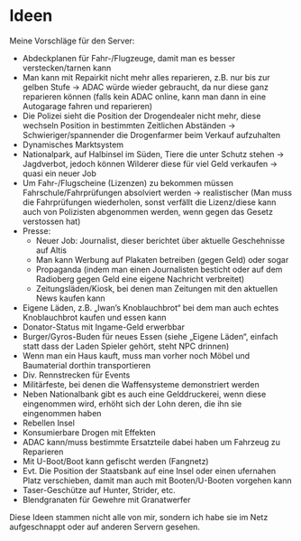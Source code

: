 # Ideen
Meine Vorschläge für den Server:

-	Abdeckplanen für Fahr-/Flugzeuge, damit man es besser verstecken/tarnen kann
-	Man kann mit Repairkit nicht mehr alles reparieren, z.B. nur bis zur gelben Stufe -> ADAC würde wieder gebraucht, da nur       diese ganz reparieren können (falls kein ADAC online, kann man dann in eine Autogarage fahren und reparieren)
-	Die Polizei sieht die Position der Drogendealer nicht mehr, diese wechseln Position in bestimmten Zeitlichen Abständen ->      Schwieriger/spannender die Drogenfarmer beim Verkauf aufzuhalten
-	Dynamisches Marktsystem
-	Nationalpark, auf Halbinsel im Süden, Tiere die unter Schutz stehen -> Jagdverbot, jedoch können Wilderer diese für viel       Geld verkaufen -> quasi ein neuer Job
-	Um Fahr-/Flugscheine (Lizenzen) zu bekommen müssen Fahrschule/Fahrprüfungen absolviert werden -> realistischer		(Man       muss die Fahrprüfungen wiederholen, sonst verfällt die Lizenz/diese kann auch von Polizisten abgenommen werden, wenn gegen     das Gesetz verstossen hat)
-	Presse:
    - Neuer Job: Journalist, dieser berichtet über aktuelle Geschehnisse auf Altis
    - Man kann Werbung auf Plakaten betreiben (gegen Geld) oder sogar
    - Propaganda (indem man einen Journalisten besticht oder auf dem Radioberg gegen Geld eine eigene Nachricht verbreitet)
    - Zeitungsläden/Kiosk, bei denen man Zeitungen mit den aktuellen News kaufen kann
-	Eigene Läden, z.B. „Iwan’s Knoblauchbrot“ bei dem man auch echtes Knoblauchbrot kaufen und essen kann
-	Donator-Status mit Ingame-Geld erwerbbar
-	Burger/Gyros-Buden für neues Essen (siehe „Eigene Läden“, einfach statt dass der Laden Spieler gehört, steht NPC drinnen)
-	Wenn man ein Haus kauft, muss man vorher noch Möbel und Baumaterial dorthin transportieren
-	Div. Rennstrecken für Events
-	Militärfeste, bei denen die Waffensysteme demonstriert werden
-	Neben Nationalbank gibt es auch eine Gelddruckerei, wenn diese eingenommen wird, erhöht sich der Lohn deren, die ihn sie       eingenommen haben
-	Rebellen Insel
-	Konsumierbare Drogen mit Effekten
-	ADAC kann/muss bestimmte Ersatzteile dabei haben um Fahrzeug zu Reparieren
-	Mit U-Boot/Boot kann gefischt werden (Fangnetz)
-	Evt. Die Position der Staatsbank auf eine Insel oder einen ufernahen Platz verschieben, damit man auch mit Booten/U-Booten     vorgehen kann
-	Taser-Geschütze auf Hunter, Strider, etc.
-	Blendgranaten für Gewehre mit Granatwerfer

Diese Ideen stammen nicht alle von mir, sondern ich habe sie im Netz aufgeschnappt oder auf anderen Servern gesehen.
